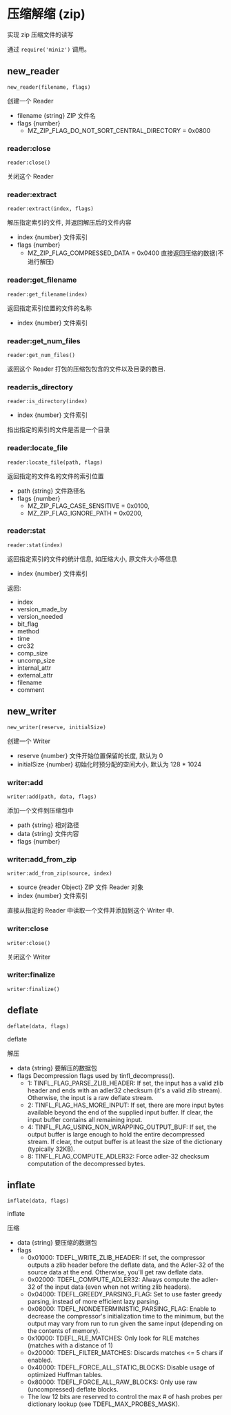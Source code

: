 # 压缩解缩 (zip)

实现 zip 压缩文件的读写

通过 `require('miniz')` 调用。

## new_reader

    new_reader(filename, flags)

创建一个 Reader

- filename {string} ZIP 文件名
- flags {number}
  - MZ_ZIP_FLAG_DO_NOT_SORT_CENTRAL_DIRECTORY = 0x0800

### reader:close

    reader:close()

关闭这个 Reader

### reader:extract

    reader:extract(index, flags)

解压指定索引的文件, 并返回解压后的文件内容

- index {number} 文件索引
- flags {number}
  - MZ_ZIP_FLAG_COMPRESSED_DATA = 0x0400 直接返回压缩的数据(不进行解压)

### reader:get_filename

    reader:get_filename(index)

返回指定索引位置的文件的名称

- index {number} 文件索引

### reader:get_num_files

    reader:get_num_files()

返回这个 Reader 打包的压缩包包含的文件以及目录的数目.

### reader:is_directory

    reader:is_directory(index)

- index {number} 文件索引

指出指定的索引的文件是否是一个目录

### reader:locate_file

    reader:locate_file(path, flags)

返回指定的文件名的文件的索引位置

- path {string} 文件路径名
- flags {number}
  - MZ_ZIP_FLAG_CASE_SENSITIVE = 0x0100,
  - MZ_ZIP_FLAG_IGNORE_PATH = 0x0200,

### reader:stat

    reader:stat(index)

返回指定索引的文件的统计信息, 如压缩大小, 原文件大小等信息

- index {number} 文件索引

返回:

- index
- version_made_by
- version_needed
- bit_flag
- method
- time
- crc32
- comp_size
- uncomp_size
- internal_attr
- external_attr
- filename
- comment

## new_writer

    new_writer(reserve, initialSize)

创建一个 Writer

- reserve {number} 文件开始位置保留的长度, 默认为 0
- initialSize {number} 初始化时预分配的空间大小, 默认为 128 * 1024

### writer:add

    writer:add(path, data, flags)

添加一个文件到压缩包中

- path {string} 相对路径
- data {string} 文件内容
- flags {number}

### writer:add_from_zip

    writer:add_from_zip(source, index)

- source {reader Object} ZIP 文件 Reader 对象
- index {number} 文件索引

直接从指定的 Reader 中读取一个文件并添加到这个 Writer 中.

### writer:close

    writer:close()

关闭这个 Writer

### writer:finalize

    writer:finalize()

## deflate

    deflate(data, flags)

deflate

解压

- data {string} 要解压的数据包
- flags  Decompression flags used by tinfl_decompress().
  - 1: TINFL_FLAG_PARSE_ZLIB_HEADER: If set, the input has a valid zlib header and ends with an adler32 checksum (it's a valid zlib stream). Otherwise, the input is a raw deflate stream.
  - 2: TINFL_FLAG_HAS_MORE_INPUT: If set, there are more input bytes available beyond the end of the supplied input buffer. If clear, the input buffer contains all remaining input.
  - 4: TINFL_FLAG_USING_NON_WRAPPING_OUTPUT_BUF: If set, the output buffer is large enough to hold the entire decompressed stream. If clear, the output buffer is at least the size of the dictionary (typically 32KB).
  - 8: TINFL_FLAG_COMPUTE_ADLER32: Force adler-32 checksum computation of the decompressed bytes.

## inflate

    inflate(data, flags)

inflate

压缩

- data {string} 要压缩的数据包
- flags
  - 0x01000: TDEFL_WRITE_ZLIB_HEADER: If set, the compressor outputs a zlib header before the deflate data, and the Adler-32 of the source data at the end. Otherwise, you'll get raw deflate data.
  - 0x02000: TDEFL_COMPUTE_ADLER32: Always compute the adler-32 of the input data (even when not writing zlib headers).
  - 0x04000: TDEFL_GREEDY_PARSING_FLAG: Set to use faster greedy parsing, instead of more efficient lazy parsing.
  - 0x08000: TDEFL_NONDETERMINISTIC_PARSING_FLAG: Enable to decrease the compressor's initialization time to the minimum, but the output may vary from run to run given the same input (depending on the contents of memory).
  - 0x10000: TDEFL_RLE_MATCHES: Only look for RLE matches (matches with a distance of 1)
  - 0x20000: TDEFL_FILTER_MATCHES: Discards matches <= 5 chars if enabled.
  - 0x40000: TDEFL_FORCE_ALL_STATIC_BLOCKS: Disable usage of optimized Huffman tables.
  - 0x80000: TDEFL_FORCE_ALL_RAW_BLOCKS: Only use raw (uncompressed) deflate blocks.
  - The low 12 bits are reserved to control the max # of hash probes per dictionary lookup (see TDEFL_MAX_PROBES_MASK).
